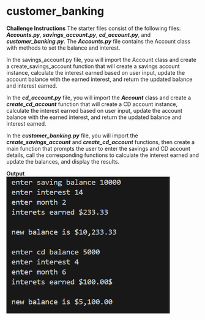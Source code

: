 # customer_banking
**Challenge Instructions**
The starter files consist of the following files: ***Accounts.py***, ***savings_account.py***, ***cd_account.py***, and ***customer_banking.py***. The ***Accounts.py*** file contains the Account class with methods to set the balance and interest.  

In the savings_account.py file, you will import the Account class and create a create_savings_account function that will create a savings account instance, calculate the interest earned based on user input, update the account balance with the earned interest, and return the updated balance and interest earned.

In the ***cd_account.py*** file, you will import the ***Account*** class and create a ***create_cd_account*** function that will create a CD account instance, calculate the interest earned based on user input, update the account balance with the earned interest, and return the updated balance and interest earned.

In the ***customer_banking.py*** file, you will import the ***create_savings_account*** and ***create_cd_account*** functions, then create a main function that prompts the user to enter the savings and CD account details, call the corresponding functions to calculate the interest earned and update the balances, and display the results.  

**Output**  
![](Account.png)